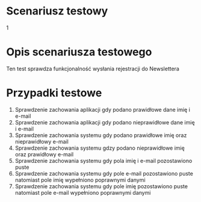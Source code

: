 # Scenariusz testowy		
1

# Opis scenariusza testowego
Ten test sprawdza funkcjonalność wysłania rejestracji do Newslettera

# Przypadki testowe
1. Sprawdzenie zachowania aplikacji gdy podano prawidłowe dane imię i e-mail
2. Sprawdzenie zachowania aplikacji gdy podano nieprawidłowe dane imię i e-mail
3. Sprawdzenie zachowania systemu gdy podano prawidłowe imię oraz nieprawidłowy e-mail
4. Sprawdzenie zachowania systemu gdzy podano nieprawidłowe imię oraz prawidłowy e-mail
5. Sprawdzenie zachowania systemu gdy pola imię i e-mail pozostawiono puste
6. Sprawdzenie zachowania systemu gdy pole e-mail pozostawiono puste natomiast pole imię wypełniono poprawnymi danymi
7. Sprawdzenie zachowania systemu gdy pole imię pozostawiono puste natomiast pole e-mail wypełniono poprawnymi danymi




